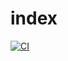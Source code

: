 # index

[![CI](https://github.com/ChenKS12138/index/actions/workflows/ci.yml/badge.svg)](https://github.com/ChenKS12138/index/actions/workflows/ci.yml)
